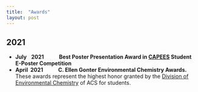 ```yaml
---
title:  "Awards"
layout: post
---
```

## 2021
   - **July&#160;&#8201;&#160; 2021** &#8195; &#8195; **Best Poster Presentation Award in [CAPEES](http://www.capees.org/bylaws.html) Student E-Poster Competition**
   - **April&#160; 2021** &#8195; &#8195; **C. Ellen Gonter Environmental Chemistry Awards.** These awards represent the highest honor granted by the [Division of Environmental Chemistry](https://acsenvr.com/website/) of ACS for students.
  
              
